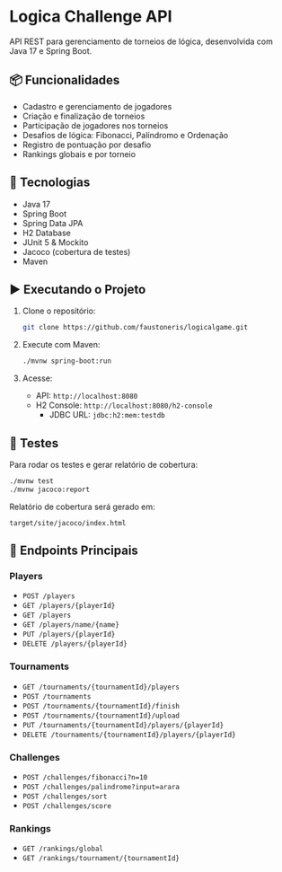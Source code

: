 # Logica Challenge API

API REST para gerenciamento de torneios de lógica, desenvolvida com Java 17 e Spring Boot.

## 📦 Funcionalidades

- Cadastro e gerenciamento de jogadores
- Criação e finalização de torneios
- Participação de jogadores nos torneios
- Desafios de lógica: Fibonacci, Palíndromo e Ordenação
- Registro de pontuação por desafio
- Rankings globais e por torneio

## 🚀 Tecnologias

- Java 17
- Spring Boot
- Spring Data JPA
- H2 Database
- JUnit 5 & Mockito
- Jacoco (cobertura de testes)
- Maven

## ▶️ Executando o Projeto

1. Clone o repositório:
   ```bash
   git clone https://github.com/faustoneris/logicalgame.git
   ```

2. Execute com Maven:
   ```bash
   ./mvnw spring-boot:run
   ```

3. Acesse:
   - API: `http://localhost:8080`
   - H2 Console: `http://localhost:8080/h2-console`
     - JDBC URL: `jdbc:h2:mem:testdb`

## 🧪 Testes

Para rodar os testes e gerar relatório de cobertura:

```bash
./mvnw test
./mvnw jacoco:report
```

Relatório de cobertura será gerado em:
```
target/site/jacoco/index.html
```

## 📘 Endpoints Principais

### Players
- `POST /players`
- `GET /players/{playerId}`
- `GET /players`
- `GET /players/name/{name}`
- `PUT /players/{playerId}`
- `DELETE /players/{playerId}`

### Tournaments
- `GET /tournaments/{tournamentId}/players`
- `POST /tournaments`
- `POST /tournaments/{tournamentId}/finish`
- `POST /tournaments/{tournamentId}/upload`
- `PUT /tournaments/{tournamentId}/players/{playerId}`
- `DELETE /tournaments/{tournamentId}/players/{playerId}`

### Challenges
- `POST /challenges/fibonacci?n=10`
- `POST /challenges/palindrome?input=arara`
- `POST /challenges/sort`
- `POST /challenges/score`

### Rankings
- `GET /rankings/global`
- `GET /rankings/tournament/{tournamentId}`
